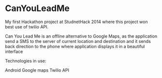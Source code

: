 # CanYouLeadMe

My first Hackathon project at StudnetHack 2014 where this project won best use of twilio API.

Can You Lead Me is an offline alternative to Google Maps, as the application send a SMS to the server of current location and destination and it sends back direction to the phone where application displays it in a beautiful interface 

Technologies in use:

Android
Google maps
Twilio API
